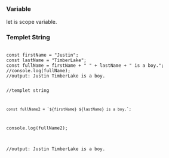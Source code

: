 <!-- <h3></h3>
<pre>
<code>
</code> 
</pre> -->

<h3>Variable</h3>
<p>let is scope variable.</p>
<h3>Templet String</h3>
<pre>
<code>
const firstName = "Justin";
const lastName = "TimberLake";
const fullName = firstName + " " + lastName + " is a boy.";
//console.log(fullName);
//output: Justin TimberLake is a boy.

//templet string

    const fullName2 = `${firstName} ${lastName} is a boy.`;
console.log(fullName2);

//output: Justin TimberLake is a boy.
</code> 
</pre>


